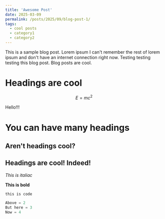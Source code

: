 ```yaml
---
title: 'Awesome Post'
date: 2025-03-09
permalink: /posts/2025/09/blog-post-1/
tags:
  - cool posts
  - category1
  - category2
---
```


This is a sample blog post. Lorem ipsum I can't remember the rest of lorem ipsum and don't have an internet connection right now. Testing testing testing this blog post. Blog posts are cool.

Headings are cool
======
$$
E=mc^2
$$

Hello!!!

You can have many headings
======

Aren't headings cool?
------

## Headings are cool! Indeed!

*This is italiac*

**This is bold**

`this is code`


```python
Above = 2
But here = 3
Now = 4
```

